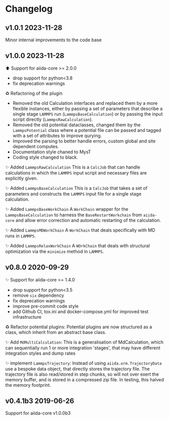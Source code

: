 # Changelog

## v1.0.1 2023-11-28

Minor internal improvements to the code base

## v1.0.0 2023-11-28

⬆️ Support for aiida-core >= 2.0.0

- drop support for python<3.8
- fix deprecation warnings

♻️ Refactoring of the plugin
- Removed the old Calculation interfaces and replaced them by a more flexible instances, either by passing a set of parameters that describe a single stage `LAMMPS` run (`LammpsBaseCalculation`) or by passing the input script directly (`LammpsRawCalculation`).
- Removed the old potential dataclasses, changed them by the `LammpsPotential` class where a potential file can be passed and tagged with a set of attributes to improve qurying.
- Improved the parsing to better handle errors, custom global and site dependent computes.
- Documentation style chaned to MysT
- Coding style changed to black.


✨ Added `LammpsRawCalculation`
This is a `CalcJob` that can handle calculations in which the `LAMMPS` input script and necessary files are explicitly given.

✨ Added `LammpsBaseCalculation`
This is a `CalcJob` that takes a set of parameters and constructs the `LAMMPS` input file for a single stage calculation.

✨ Added `LammpsBaseWorkChain`
A `WorkChain` wrapper for the `LammpsBaseCalculation` to harness the `BaseRestartWorkchain` from `aiida-core` and allow error correction and automatic restarting of the calculation.

✨ Added `LammpsMDWorkChain`
A `WorkChain` that deals specifically with MD runs in `LAMMPS`.

✨ Added `LammpsRelaxWorkChain`
A `WOrkChain` that deals with structural optimization via the `minimize` method in `LAMMPS`.


## v0.8.0  2020-09-29

✨ Support for aiida-core >= 1.4.0

- drop support for python<3.5
- remove `six` dependency
- fix deprecation warnings
- improve pre-commit code style
- add Github CI, tox.ini and docker-compose.yml for improved test infrastructure

♻️ Refactor potential plugins:
Potential plugins are now structured as a class, which inherit from an abstract base class.

✨ Add `MdMultiCalculation`:
This is a generalisation of MdCalculation, which can sequentially run 1 or more integration 'stages', that may have different integration styles and dump rates

✨ implement `LammpsTrajectory`: Instead of using `aiida.orm.TrajectoryData` use a bespoke data object, that directly stores the trajectory file. The trajectory file is also read/stored in step chunks, so will not over exert the memory buffer, and is stored in a compressed zip file. In testing, this halved the memory footprint.

## v0.4.1b3  2019-06-26

Support for aiida-core v1.0.0b3
